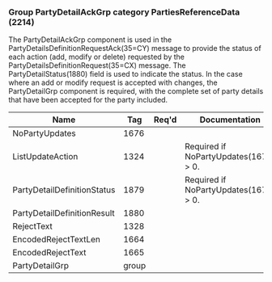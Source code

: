 ### Group PartyDetailAckGrp category PartiesReferenceData (2214)

The PartyDetailAckGrp component is used in the PartyDetailsDefinitionRequestAck(35=CY) message to provide the status of each action (add, modify or delete) requested by the PartyDetailsDefinitionRequest(35=CX) message. The PartyDetailStatus(1880) field is used to indicate the status. In the case where an add or modify request is accepted with changes, the PartyDetailGrp component is required, with the complete set of party details that have been accepted for the party included.

| Name                        | Tag   | Req'd | Documentation                         |
|-----------------------------|-------|----------|---------------------------------------|
| NoPartyUpdates              | 1676  |       |                                       |
| ListUpdateAction            | 1324  |       | Required if NoPartyUpdates(1676) > 0. |
| PartyDetailDefinitionStatus | 1879  |       | Required if NoPartyUpdates(1676) > 0. |
| PartyDetailDefinitionResult | 1880  |       |                                       |
| RejectText                  | 1328  |       |                                       |
| EncodedRejectTextLen        | 1664  |       |                                       |
| EncodedRejectText           | 1665  |       |                                       |
| PartyDetailGrp              | group |       |                                       |

